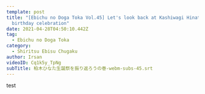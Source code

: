 ```yaml
---
template: post
title: "[Ebichu no Doga Toka Vol.45] Let's look back at Kashiwagi Hinata's
  birthday celebration"
date: 2021-04-28T04:50:10.442Z
tag:
  - Ebichu no Doga Toka
category:
  - Shiritsu Ebisu Chugaku
author: Irsan
videoID: Cq1k5y_TpNg
subTitle: 柏木ひなた生誕祭を振り返ろうの巻-webm-subs-45.srt
---
```

test